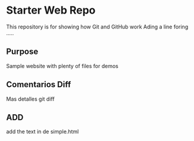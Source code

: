 

# Starter Web Repo

This repository is for showing how Git and GitHub work
Ading a line foring .....
## Purpose

Sample website with plenty of files for demos

## Comentarios Diff
 
Mas detalles git diff

## ADD

add the text in de simple.html

